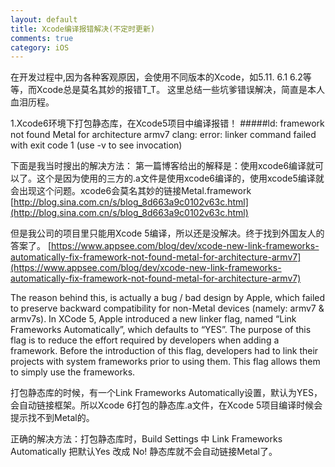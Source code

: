 ```yaml
---
layout: default
title: Xcode编译报错解决(不定时更新)
comments: true
category: iOS
---
```


在开发过程中,因为各种客观原因，会使用不同版本的Xcode，如5.11. 6.1 6.2等等，而Xcode总是莫名其妙的报错T_T。 这里总结一些坑爹错误解决，简直是本人血泪历程。

1.Xcode6环境下打包静态库，在Xcode5项目中编译报错！
#####ld: framework not found Metal for architecture armv7
clang: error: linker command failed with exit code 1 (use -v to see invocation)

下面是我当时搜出的解决方法：
第一篇博客给出的解释是：使用xcode6编译就可以了。这个是因为使用的三方的.a文件是使用xcode6编译的，使用xcode5编译就会出现这个问题。xcode6会莫名其妙的链接Metal.framework
[http://blog.sina.com.cn/s/blog_8d663a9c0102v63c.html](http://blog.sina.com.cn/s/blog_8d663a9c0102v63c.html)

但是我公司的项目里只能用Xcode 5编译，所以还是没解决。终于找到外国友人的答案了。
[https://www.appsee.com/blog/dev/xcode-new-link-frameworks-automatically-fix-framework-not-found-metal-for-architecture-armv7](https://www.appsee.com/blog/dev/xcode-new-link-frameworks-automatically-fix-framework-not-found-metal-for-architecture-armv7) 

The reason behind this, is actually a bug / bad design by Apple, which failed to preserve backward compatibility for non-Metal devices (namely: armv7 & armv7s).
In XCode 5, Apple introduced a new linker flag, named “Link Frameworks Automatically”, which defaults to “YES”. The purpose of this flag is to reduce the effort required by developers when adding a framework. Before the introduction of this flag, developers had to link their projects with system frameworks prior to using them. This flag allows them to simply use the frameworks.

  打包静态库的时候，有一个Link Frameworks Automatically设置，默认为YES，会自动链接框架。所以Xcode 6打包的静态库.a文件，在Xcode 5项目编译时候会提示找不到Metal的。 

正确的解决方法：打包静态库时，Build Settings 中 Link Frameworks Automatically  把默认Yes  改成 No!  静态库就不会自动链接Metal了。



 
